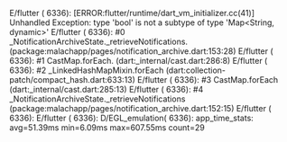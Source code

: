 E/flutter ( 6336): [ERROR:flutter/runtime/dart_vm_initializer.cc(41)] Unhandled Exception: type 'bool' is not a subtype of type 'Map<String, dynamic>'
E/flutter ( 6336): #0      _NotificationArchiveState._retrieveNotifications.<anonymous closure> (package:malachapp/pages/notification_archive.dart:153:28)
E/flutter ( 6336): #1      CastMap.forEach.<anonymous closure> (dart:_internal/cast.dart:286:8)
E/flutter ( 6336): #2      _LinkedHashMapMixin.forEach (dart:collection-patch/compact_hash.dart:633:13)
E/flutter ( 6336): #3      CastMap.forEach (dart:_internal/cast.dart:285:13)
E/flutter ( 6336): #4      _NotificationArchiveState._retrieveNotifications (package:malachapp/pages/notification_archive.dart:152:15)
E/flutter ( 6336): <asynchronous suspension>
E/flutter ( 6336): 
D/EGL_emulation( 6336): app_time_stats: avg=51.39ms min=6.09ms max=607.55ms count=29
